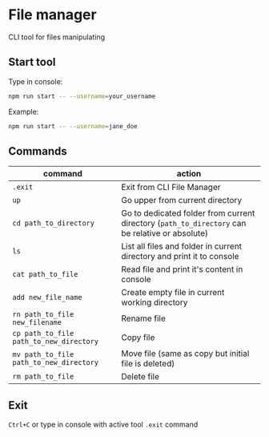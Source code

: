# File manager

CLI tool for files manipulating

## Start tool

Type in console:

```bash
npm run start -- --username=your_username
```

Example:

```bash
npm run start -- --username=jane_doe
```

## Commands

| command                                 | action                                                                                          |
| --------------------------------------- | ----------------------------------------------------------------------------------------------- |
| `.exit`                                 | Exit from CLI File Manager                                                                      |
| `up`                                    | Go upper from current directory                                                                 |
| `cd path_to_directory`                  | Go to dedicated folder from current directory (`path_to_directory` can be relative or absolute) |
| `ls`                                    | List all files and folder in current directory and print it to console                          |
| `cat path_to_file`                      | Read file and print it's content in console                                                     |
| `add new_file_name`                     | Create empty file in current working directory                                                  |
| `rn path_to_file new_filename`          | Rename file                                                                                     |
| `cp path_to_file path_to_new_directory` | Copy file                                                                                       |
| `mv path_to_file path_to_new_directory` | Move file (same as copy but initial file is deleted)                                            |
| `rm path_to_file`                       | Delete file                                                                                     |

## Exit

`Ctrl+C` or type in console with active tool `.exit` command
